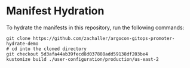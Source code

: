 # Manifest Hydration

To hydrate the manifests in this repository, run the following commands:

```shell
git clone https://github.com/zachaller/argocon-gitops-promoter-hydrate-demo
# cd into the cloned directory
git checkout 5d3afa44ab39fecd8d037808add59138df203be4
kustomize build ./user-configuration/production/us-east-2
```
